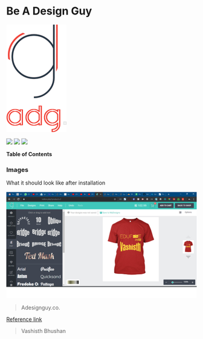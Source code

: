 # Be A Design Guy

![](https://github.com/a-design-guy/Be-a-design-guy/blob/master/assets/newdark.png?raw=true)

![](https://img.shields.io/github/tag/pandao/editor.md.svg) ![](https://img.shields.io/github/release/pandao/editor.md.svg)  ![](https://img.shields.io/bower/v/editor.md.svg)


**Table of Contents**
 
### Images

What it should look like after installation 

![](https://github.com/a-design-guy/Be-a-design-guy/blob/master/assets/sample.jpg?raw=true)

> Adesignguy.co.

[Reference link][id/name] 

[id/name]: http://link-url/


> Vashisth Bhushan
